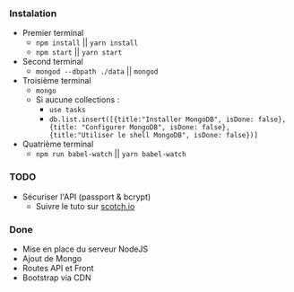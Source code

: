 ### Instalation

* Premier terminal
  * `npm install` || `yarn install`
  * `npm start` || `yarn start`
* Second terminal
  * `mongod --dbpath ./data` || `mongod`
* Troisième terminal
  * `mongo`
  * Si aucune collections :
    * `use tasks`
    * `db.list.insert([{title:"Installer MongoDB", isDone: false}, {title:
      "Configurer MongoDB", isDone: false}, {title:"Utiliser le shell MongoDB",
      isDone: false})]`
* Quatrième terminal
  * `npm run babel-watch` || `yarn babel-watch`

### TODO

* Sécuriser l'API (passport & bcrypt)
  * Suivre le tuto sur
    [scotch.io](https://scotch.io/tutorials/easy-node-authentication-setup-and-local)

### Done

* Mise en place du serveur NodeJS
* Ajout de Mongo
* Routes API et Front
* Bootstrap via CDN
